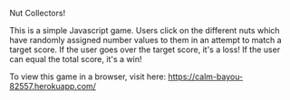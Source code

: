 Nut Collectors!

This is a simple Javascript game. Users click on the different nuts which have randomly assigned number values to them in an attempt to match a target score. If the user goes over the target score, it's a loss! If the user can equal the total score, it's a win!

To view this game in a browser, visit here: https://calm-bayou-82557.herokuapp.com/

